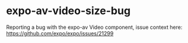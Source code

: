 # expo-av-video-size-bug

Reporting a bug with the expo-av Video component, issue context here: https://github.com/expo/expo/issues/21299
